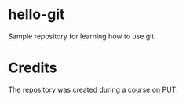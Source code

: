 # hello-git
Sample repository for learning how to use git.
# Credits 
The repository was created during a course on PUT.
